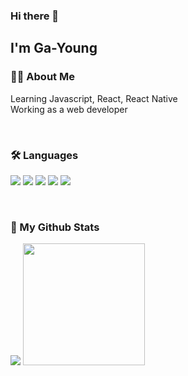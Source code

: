 ### Hi there 👋
## I'm Ga-Young
<!--
**songa0/songa0** is a ✨ _special_ ✨ repository because its `README.md` (this file) appears on your GitHub profile.

Here are some ideas to get you started:

- 🔭 I’m currently working on ...
- 🌱 I’m currently learning Javascript 
- 👯 I’m looking to collaborate on ...
- 🤔 I’m looking for help with ...
- 💬 Ask me about ...
- 📫 How to reach me: ...
- 😄 Pronouns: ...
- ⚡ Fun fact: ...
-->

  <h3>👩‍💻 About Me</h3>
  <p>
   Learning Javascript, React, React Native   <br/>
   Working as a web developer
  </p>
  <br/>
  
  <h3>🛠 Languages</h3>
  <p>
  <img src="https://img.icons8.com/color/48/000000/javascript.png"/> <img src="https://img.icons8.com/office/40/000000/react.png"/> <img src="https://img.icons8.com/color/48/000000/java-coffee-cup-logo.png"/> <img src="https://img.icons8.com/color/48/000000/html-5.png"/> <img src="https://img.icons8.com/color/48/000000/css3.png"/> 
  </p>
  <br/>
  
  <h3>📇 My Github Stats</h3> 
  <p>
   <img src = "https://github-readme-stats.vercel.app/api?username=songa0&show_icons=true&theme=graywhite">  
   <img src = "https://github-readme-stats.vercel.app/api/top-langs/?username=songa0" height="195px">
  </p> 
<!--![songa0's github stats](https://github-readme-stats.vercel.app/api?username=songa0&show_icons=true&hide=contribs,prs&theme=graywhite)
[![Top Langs](https://github-readme-stats.vercel.app/api/top-langs/?username=songa0)](https://github.com/anuraghazra/github-readme-stats)-->
  <p>
  <!--<a href="https://hits.seeyoufarm.com"><img src="https://hits.seeyoufarm.com/api/count/incr/badge.svg?url=https%3A%2F%2Fgithub.com%2Fsonga0%2Fhit-counter&count_bg=%236AAAEB&title_bg=%23555555&icon=&icon_color=%23E7E7E7&title=hits&edge_flat=false"/></a>-->
  </p>
